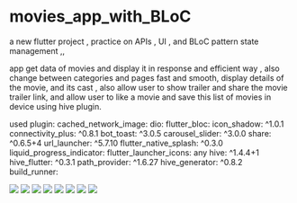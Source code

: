 # movies_app_with_BLoC

a new flutter project , practice on APIs , UI , and BLoC pattern state management ,,

app get data of movies and display it in response and efficient way 
, also change between categories and pages fast and smooth,
  display details of the movie, and its cast
 , also allow user to show trailer and share the movie trailer link, and allow user to 
 like a movie and save this list of movies in device using hive plugin. 
 
used plugin: 
  cached_network_image:
  dio:
  flutter_bloc:
  icon_shadow: ^1.0.1
  connectivity_plus: ^0.8.1
  bot_toast: ^3.0.5
  carousel_slider: ^3.0.0
  share: ^0.6.5+4
  url_launcher: ^5.7.10
  flutter_native_splash: ^0.3.0
  liquid_progress_indicator:
  flutter_launcher_icons: any
  hive: ^1.4.4+1
  hive_flutter: ^0.3.1
  path_provider: ^1.6.27
  hive_generator: ^0.8.2
  build_runner:

   ![](https://github.com/ElGenius-developer/movie_app_bloc/blob/main/Screenshot_2021-03-06-03-25-10-13_5b6ed6e36acb80b96aa8e950f0e63126.jpg)
   ![](https://github.com/ElGenius-developer/movie_app_bloc/blob/main/Screenshot_2021-03-06-03-26-38-22_5b6ed6e36acb80b96aa8e950f0e63126.jpg)
   ![](https://github.com/ElGenius-developer/movie_app_bloc/blob/main/Screenshot_2021-03-06-03-26-53-32_5b6ed6e36acb80b96aa8e950f0e63126.jpg)
   ![](https://github.com/ElGenius-developer/movie_app_bloc/blob/main/Screenshot_2021-03-06-03-26-59-31_5b6ed6e36acb80b96aa8e950f0e63126.jpg)
   ![](https://github.com/ElGenius-developer/movie_app_bloc/blob/main/Screenshot_2021-03-06-03-27-05-45_5b6ed6e36acb80b96aa8e950f0e63126.jpg)
   ![](https://github.com/ElGenius-developer/movie_app_bloc/blob/main/Screenshot_2021-03-06-03-27-25-06_5b6ed6e36acb80b96aa8e950f0e63126.jpg)
   ![](https://github.com/ElGenius-developer/movie_app_bloc/blob/main/Screenshot_2021-03-06-03-28-48-80_5b6ed6e36acb80b96aa8e950f0e63126.jpg)
   ![](https://github.com/ElGenius-developer/movie_app_bloc/blob/main/Screenshot_2021-03-06-03-28-53-88_5b6ed6e36acb80b96aa8e950f0e63126.jpg)
